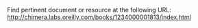 Find pertinent document or resource at the following URL:
http://chimera.labs.oreilly.com/books/1234000001813/index.html
